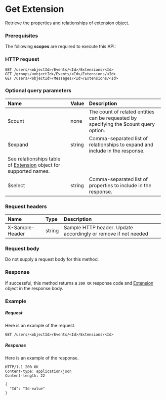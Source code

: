 # Get Extension

Retrieve the properties and relationships of extension object.
### Prerequisites
The following **scopes** are required to execute this API: 
### HTTP request
<!-- { "blockType": "ignored" } -->
```http
GET /users/<objectId>/Events/<Id>/Extensions/<Id>
GET /groups/<objectId>/Events/<Id>/Extensions/<Id>
GET /users/<objectId>/Messages/<Id>/Extensions/<Id>
```
### Optional query parameters
|Name|Value|Description|
|:---------------|:--------|:-------|
|$count|none|The count of related entities can be requested by specifying the $count query option.|
|$expand|string|Comma-separated list of relationships to expand and include in the response. 
See relationships table of [Extension](../resources/extension.md) object for supported names. |
|$select|string|Comma-separated list of properties to include in the response.|

### Request headers
| Name       | Type | Description|
|:-----------|:------|:----------|
| X-Sample-Header  | string  | Sample HTTP header. Update accordingly or remove if not needed|

### Request body
Do not supply a request body for this method.
### Response
If successful, this method returns a `200 OK` response code and [Extension](../resources/extension.md) object in the response body.
### Example
##### Request
Here is an example of the request.
<!-- {
  "blockType": "request",
  "name": "get_extension"
}-->
```http
GET /users/<objectId>/Events/<Id>/Extensions/<Id>
```
##### Response
Here is an example of the response.
<!-- {
  "blockType": "response",
  "truncated": false,
  "@odata.type": "microsoft.graph.extension"
} -->
```http
HTTP/1.1 200 OK
Content-type: application/json
Content-length: 22

{
  "Id": "Id-value"
}
```

<!-- uuid: 5ccbfffb-54c2-4ed0-81c9-61894bc8ec86
2015-10-19 09:07:24 UTC -->
<!-- {
  "type": "#page.annotation",
  "description": "Get Extension",
  "keywords": "",
  "section": "documentation",
  "tocPath": ""
}-->
